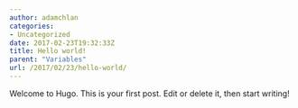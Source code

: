 ```yaml
---
author: adamchlan
categories:
- Uncategorized
date: 2017-02-23T19:32:33Z
title: Hello world!
parent: "Variables"
url: /2017/02/23/hello-world/
---
```


Welcome to Hugo. This is your first post. Edit or delete it, then start writing!
